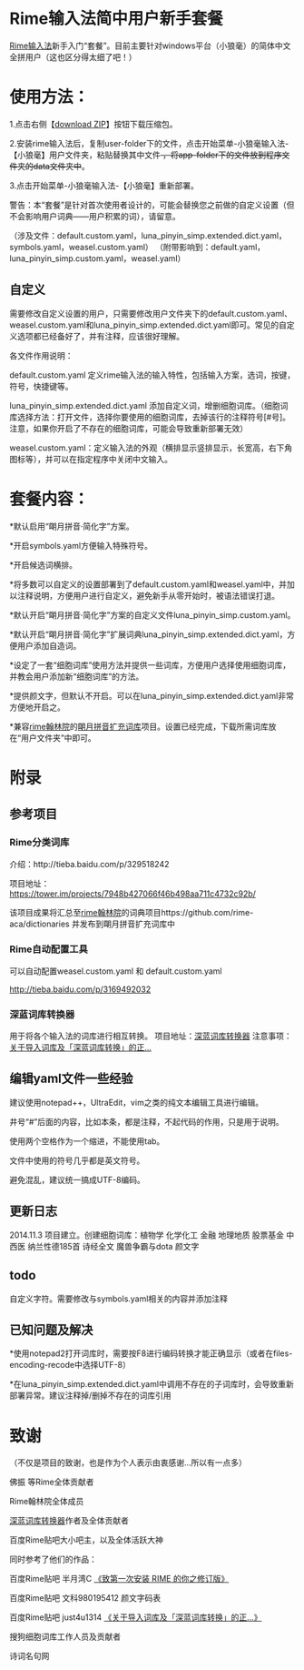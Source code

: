 Rime输入法简中用户新手套餐
==========

<a href="http://rime.im/">Rime输入法</a>新手入门“套餐”。目前主要针对windows平台（小狼毫）的简体中文全拼用户（这也区分得太细了吧！）


<h1>使用方法：</h1>

1.点击右侧【<a href="https://github.com/ACsediment/RimeNewbie/archive/master.zip">download ZIP</a>】按钮下载压缩包。

2.安装rime输入法后，复制user-folder下的文件，点击开始菜单-小狼毫输入法-【小狼毫】用户文件夹，粘贴替换其中文件<del> ，将app-folder下的文件放到程序文件夹的data文件夹中</del>。

3.点击开始菜单-小狼毫输入法-【小狼毫】重新部署。

警告：本“套餐”是针对首次使用者设计的，可能会替换您之前做的自定义设置（但不会影响用户词典——用户积累的词），请留意。

（涉及文件：default.custom.yaml，luna_pinyin_simp.extended.dict.yaml，symbols.yaml，weasel.custom.yaml）
（附带影响到：default.yaml，luna_pinyin_simp.custom.yaml，weasel.yaml）

<h2>自定义</h2>
需要修改自定义设置的用户，只需要修改用户文件夹下的default.custom.yaml、weasel.custom.yaml和luna_pinyin_simp.extended.dict.yaml即可。常见的自定义选项都已经备好了，并有注释，应该很好理解。

各文件作用说明：

default.custom.yaml 定义rime输入法的输入特性，包括输入方案，选词，按键，符号，快捷键等。

luna_pinyin_simp.extended.dict.yaml 添加自定义词，增删细胞词库。（细胞词库选择方法：打开文件，选择你要使用的细胞词库，去掉该行的注释符号[#号]。注意，如果你开启了不存在的细胞词库，可能会导致重新部署无效）

weasel.custom.yaml：定义输入法的外观（横排显示竖排显示，长宽高，右下角图标等），并可以在指定程序中关闭中文输入。


<h1>套餐内容：</h1>

*默认启用“朙月拼音·简化字”方案。

*开启symbols.yaml方便输入特殊符号。

*开启候选词横排。

*将多数可以自定义的设置部署到了default.custom.yaml和weasel.yaml中，并加以注释说明，方便用户进行自定义，避免新手从零开始时，被语法错误打退。

*默认开启“朙月拼音·简化字”方案的自定义文件luna_pinyin_simp.custom.yaml。

*默认开启“朙月拼音·简化字”扩展词典luna_pinyin_simp.extended.dict.yaml，方便用户添加自造词。

*设定了一套“细胞词库”使用方法并提供一些词库，方便用户选择使用细胞词库，并教会用户添加新“细胞词库”的方法。

*提供颜文字，但默认不开启。可以在luna_pinyin_simp.extended.dict.yaml非常方便地开启之。

*兼容<a href="https://github.com/rime-aca">rime翰林院</a>的<a href="https://github.com/rime-aca/dictionaries/tree/master/luna_pinyin.dict">朙月拼音扩充词库</a>项目。设置已经完成，下载所需词库放在“用户文件夹”中即可。




<h1>附录</h1>
<h2>参考项目</h2>
<h3>Rime分类词库</h3>
介绍：http://tieba.baidu.com/p/329518242

项目地址：https://tower.im/projects/7948b427066f46b498aa711c4732c92b/

该项目成果将汇总至<a href=https://github.com/rime-aca>rime翰林院</a>的词典项目https://github.com/rime-aca/dictionaries
并发布到朙月拼音扩充词库中

<h3>Rime自动配置工具</h3>
可以自动配置weasel.custom.yaml 和 default.custom.yaml

http://tieba.baidu.com/p/3169492032

<h3>深蓝词库转换器</h3>
用于将各个输入法的词库进行相互转换。
项目地址：<a href="https://code.google.com/p/imewlconverter/">深蓝词库转换器</a>
注意事项： <a href="http://tieba.baidu.com/p/2757690418">关于导入词库及「深蓝词库转换」的正...</a>

<h2>编辑yaml文件一些经验</h2>
建议使用notepad++，UltraEdit，vim之类的纯文本编辑工具进行编辑。

井号“#”后面的内容，比如本条，都是注释，不起代码的作用，只是用于说明。

使用两个空格作为一个缩进，不能使用tab。

文件中使用的符号几乎都是英文符号。

避免混乱，建议统一搞成UTF-8编码。

<h2>更新日志</h2>

2014.11.3 项目建立。创建细胞词库：植物学 化学化工 金融 地理地质 股票基金 中西医 纳兰性德185首 诗经全文 魔兽争霸与dota 颜文字

<h2>todo</h2>

自定义字符。需要修改与symbols.yaml相关的内容并添加注释

<h2>已知问题及解决</h2>

*使用notepad2打开词库时，需要按F8进行编码转换才能正确显示（或者在files-encoding-recode中选择UTF-8）

*在luna_pinyin_simp.extended.dict.yaml中调用不存在的子词库时，会导致重新部署异常。建议注释掉/删掉不存在的词库引用

<h1>致谢</h1>
（不仅是项目的致谢，也是作为个人表示由衷感谢...所以有一点多）

佛振 等Rime全体贡献者

Rime翰林院全体成员

<a href="https://code.google.com/p/imewlconverter/">深蓝词库转换器</a>作者及全体贡献者

百度Rime贴吧大小吧主，以及全体活跃大神

同时参考了他们的作品：

百度Rime贴吧  半月湾C  <a href="http://tieba.baidu.com/p/3288634121">《致第一次安装 RIME 的你之修订版》</a>

百度Rime贴吧  文科980195412  颜文字码表

百度Rime贴吧  just4u1314  <a href="http://tieba.baidu.com/p/2757690418">《关于导入词库及「深蓝词库转换」的正...》</a>

搜狗细胞词库工作人员及贡献者

诗词名句网
